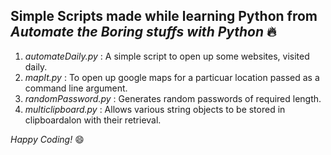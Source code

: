 ## Simple Scripts made while learning Python from *Automate the Boring stuffs with Python* :fire:

1. *automateDaily.py* : A simple script to open up some websites, visited daily.
1. *mapIt.py* : To open up google maps for a particuar location passed as a command line argument.
1. *randomPassword.py* : Generates random passwords of required length.
1. *multiclipboard.py* : Allows various string objects to be stored in clipboardalon with their retrieval.


*Happy Coding!* :smile:
